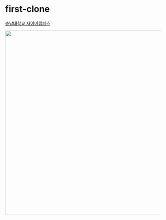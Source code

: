 # first-clone
[충남대학교 사이버캠퍼스](https://dcs-learning.cnu.ac.kr/std/myLecture)
<div align="center">
  <img src="https://github.com/Hit-The-FE/first-clone.git/preview.png" width="600"/>
</div>

